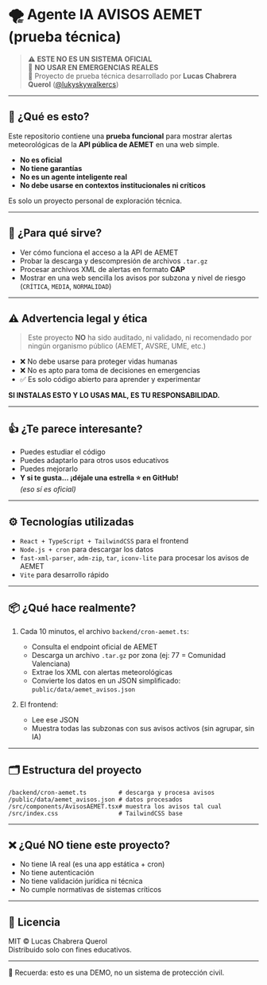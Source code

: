 # 🌪️ Agente IA AVISOS AEMET (prueba técnica)

> ⚠️ **ESTE NO ES UN SISTEMA OFICIAL**  
> 🚫 **NO USAR EN EMERGENCIAS REALES**  
> 🧪 Proyecto de prueba técnica desarrollado por **Lucas Chabrera Querol** ([@lukyskywalkercs](https://github.com/lukyskywalkercs))

---

## 🧠 ¿Qué es esto?

Este repositorio contiene una **prueba funcional** para mostrar alertas meteorológicas de la **API pública de AEMET** en una web simple.

- **No es oficial**
- **No tiene garantías**
- **No es un agente inteligente real**
- **No debe usarse en contextos institucionales ni críticos**

Es solo un proyecto personal de exploración técnica.

---

## 🎯 ¿Para qué sirve?

- Ver cómo funciona el acceso a la API de AEMET
- Probar la descarga y descompresión de archivos `.tar.gz`
- Procesar archivos XML de alertas en formato **CAP**
- Mostrar en una web sencilla los avisos por subzona y nivel de riesgo (`CRÍTICA`, `MEDIA`, `NORMALIDAD`)

---

## ⚠️ Advertencia legal y ética

> Este proyecto **NO** ha sido auditado, ni validado, ni recomendado por ningún organismo público (AEMET, AVSRE, UME, etc.)

- ❌ No debe usarse para proteger vidas humanas
- ❌ No es apto para toma de decisiones en emergencias
- ✅ Es solo código abierto para aprender y experimentar

**SI INSTALAS ESTO Y LO USAS MAL, ES TU RESPONSABILIDAD.**

---

## 👍 ¿Te parece interesante?

- Puedes estudiar el código  
- Puedes adaptarlo para otros usos educativos  
- Puedes mejorarlo  
- **Y si te gusta... ¡déjale una estrella ⭐ en GitHub!**  
  *(eso sí es oficial)*

---

## ⚙️ Tecnologías utilizadas

- `React + TypeScript + TailwindCSS` para el frontend
- `Node.js + cron` para descargar los datos
- `fast-xml-parser`, `adm-zip`, `tar`, `iconv-lite` para procesar los avisos de AEMET
- `Vite` para desarrollo rápido

---

## 📦 ¿Qué hace realmente?

1. Cada 10 minutos, el archivo `backend/cron-aemet.ts`:
   - Consulta el endpoint oficial de AEMET
   - Descarga un archivo `.tar.gz` por zona (ej: 77 = Comunidad Valenciana)
   - Extrae los XML con alertas meteorológicas
   - Convierte los datos en un JSON simplificado:  
     `public/data/aemet_avisos.json`

2. El frontend:
   - Lee ese JSON
   - Muestra todas las subzonas con sus avisos activos (sin agrupar, sin IA)

---

## 🗂️ Estructura del proyecto

```
/backend/cron-aemet.ts         # descarga y procesa avisos
/public/data/aemet_avisos.json # datos procesados
/src/components/AvisosAEMET.tsx# muestra los avisos tal cual
/src/index.css                 # TailwindCSS base
```

---

## ❌ ¿Qué **NO** tiene este proyecto?

- No tiene IA real (es una app estática + cron)
- No tiene autenticación
- No tiene validación jurídica ni técnica
- No cumple normativas de sistemas críticos

---

## 📖 Licencia

MIT © Lucas Chabrera Querol  
Distribuido solo con fines educativos.

---

🧠 Recuerda: esto es una DEMO, no un sistema de protección civil.
